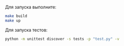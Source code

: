 Для запуска выполните:
```bash
make build
make up
```

Для запуска тестов:
```bash
python -m unittest discover -s tests -p "test.py" -v
```